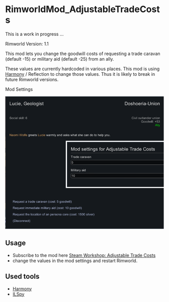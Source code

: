 # RimworldMod_AdjustableTradeCosts

This is a work in progress ...

Rimworld Version: 1.1

This mod lets you change the goodwill costs of requesting a trade caravan (default -15) or military aid (default -25) from an ally.

These values are currently hardcoded in various places. This mod is using [Harmony](https://github.com/pardeike/Harmony) / Reflection to change those values. Thus it is likely to break in future Rimworld versions.

Mod Settings

![screenshot](/about/preview.png?raw=true "Settings")

## Usage

* Subscribe to the mod here [Steam Workshop: Adjustable Trade Costs](https://steamcommunity.com/sharedfiles/filedetails/?id=2061051232)
* change the values in the mod settings and restart Rimworld.

## Used tools
* [Harmony](https://github.com/pardeike/Harmony)
* [ILSpy](https://github.com/icsharpcode/ILSpy)
